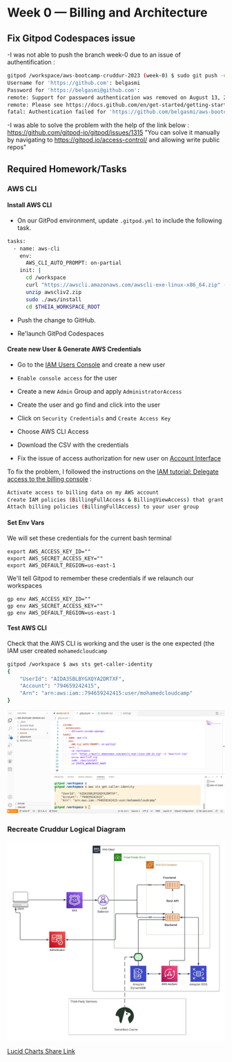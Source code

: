 # Week 0 — Billing and Architecture

## Fix Gitpod Codespaces issue
-I was not able to push the branch week-0 due to an issue of authentification :
```sh
gitpod /workspace/aws-bootcamp-cruddur-2023 (week-0) $ sudo git push -u origin week-0
Username for 'https://github.com': belgasmi
Password for 'https://belgasmi@github.com': 
remote: Support for password authentication was removed on August 13, 2021.
remote: Please see https://docs.github.com/en/get-started/getting-started-with-git/about-remote-repositories#cloning-with-https-urls for information on currently recommended modes of authentication.
fatal: Authentication failed for 'https://github.com/belgasmi/aws-bootcamp-cruddur-2023.git/'
```

-I was able to solve the problem with the help of the link below :
https://github.com/gitpod-io/gitpod/issues/1315 
"You can solve it manually by navigating to https://gitpod.io/access-control/ and allowing write public repos"

## Required Homework/Tasks

### AWS CLI

#### Install AWS CLI

- On our GitPod environment, update `.gitpod.yml` to include the following task.

```sh
tasks:
  - name: aws-cli
    env:
      AWS_CLI_AUTO_PROMPT: on-partial
    init: |
      cd /workspace
      curl "https://awscli.amazonaws.com/awscli-exe-linux-x86_64.zip" -o "awscliv2.zip"
      unzip awscliv2.zip
      sudo ./aws/install
      cd $THEIA_WORKSPACE_ROOT
```

- Push the change to GitHub.

- Re'launch GitPod Codespaces

#### Create new User & Generate AWS Credentials

- Go to the [IAM Users Console](https://us-east-1.console.aws.amazon.com/iamv2/home?region=us-east-1#/users) and create a new user
- `Enable console access` for the user
- Create a new `Admin` Group and apply `AdministratorAccess`
- Create the user and go find and click into the user
- Click on `Security Credentials` and `Create Access Key`
- Choose AWS CLI Access
- Download the CSV with the credentials

- Fix the issue of access authorization for new user on [Account Interface](https://us-east-1.console.aws.amazon.com/billing/home?region=us-east-1&skipRegion=true#/account)

To fix the problem, I followed the instructions on the [IAM tutorial: Delegate access to the billing console](https://docs.aws.amazon.com/IAM/latest/UserGuide/tutorial_billing.html?icmpid=docs_iam_console) :

```sh
Activate access to billing data on my AWS account
Create IAM policies (BillingFullAccess & BillingViewAccess) that grant permissions to billing data  
Attach billing policies (BillingFullAccess) to your user group
```

#### Set Env Vars

We will set these credentials for the current bash terminal
```
export AWS_ACCESS_KEY_ID=""
export AWS_SECRET_ACCESS_KEY=""
export AWS_DEFAULT_REGION=us-east-1
```

We'll tell Gitpod to remember these credentials if we relaunch our workspaces
```
gp env AWS_ACCESS_KEY_ID=""
gp env AWS_SECRET_ACCESS_KEY=""
gp env AWS_DEFAULT_REGION=us-east-1
```

#### Test AWS CLI
Check that the AWS CLI is working and the user is the one expected (the IAM user created `mohamedcloudcamp` 

```sh
gitpod /workspace $ aws sts get-caller-identity
{
    "UserId": "AIDA3SBLBYGXQYA2DRTXF",
    "Account": "794659242415",
    "Arn": "arn:aws:iam::794659242415:user/mohamedcloudcamp"
}
```
![Proof of Working AWS CLI](assets/proof-of-aws-cli.png)


### Recreate Cruddur Logical Diagram

![Cruddur Logical Design](assets/CreddurLogicalDiagram.jpeg)

[Lucid Charts Share Link](https://lucid.app/lucidchart/3697c32e-4a49-4518-8066-b12d57d6c5dd/edit?viewport_loc=-1384%2C-685%2C3150%2C1395%2C0_0&invitationId=inv_c7d489ab-9b15-4657-b969-21bb2cbb4dbf) 




